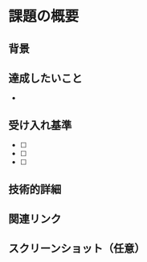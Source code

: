 # 課題の概要
<!-- 課題の簡潔な説明を書いてください -->

## 背景
<!-- なぜこの課題が必要なのか、背景を説明してください -->

## 達成したいこと
<!-- この課題で実現したい内容を箇条書きで書いてください -->
- 

## 受け入れ基準
<!-- どのような状態になれば完了と言えるのかを明確に書いてください -->
- [ ] 
- [ ] 
- [ ] 

## 技術的詳細
<!-- 実装方法や使用する技術、注意点などを書いてください -->

## 関連リンク
<!-- 参考になる情報や関連するissue/PRへのリンクを書いてください -->

## スクリーンショット（任意）
<!-- 関連する画像があれば添付してください -->

<!--
## ヒント
- 課題のタイトルは簡潔かつ具体的に
- ラベルを適切に設定（enhancement, bug, documentation など）
- 担当者と締め切りを設定する
- 大きな課題は小さく分割する
--> 